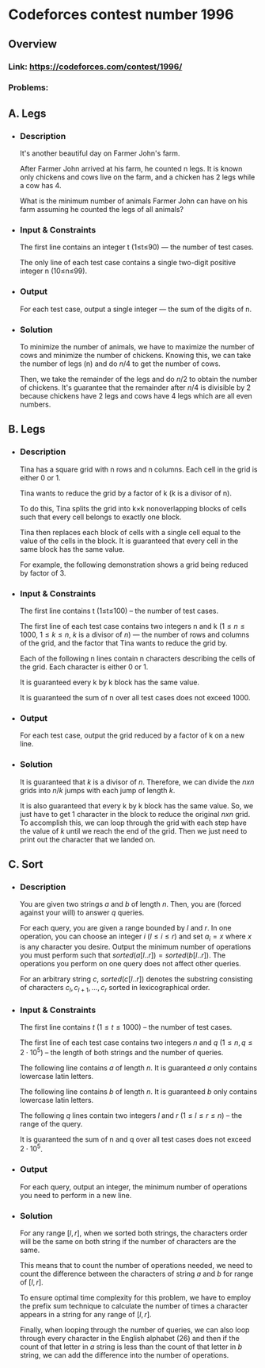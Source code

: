 # Codeforces contest number 1996

## Overview

### Link: https://codeforces.com/contest/1996/

### Problems:

## A. Legs

-   ### Description

    It's another beautiful day on Farmer John's farm.

    After Farmer John arrived at his farm, he counted n
    legs. It is known only chickens and cows live on the farm, and a chicken has 2
    legs while a cow has 4.

    What is the minimum number of animals Farmer John can have on his farm assuming he counted the legs of all animals?

-   ### Input & Constraints

    The first line contains an integer t
    (1≤t≤90) — the number of test cases.

    The only line of each test case contains a single two-digit positive integer n
    (10≤n≤99).

-   ### Output

    For each test case, output a single integer — the sum of the digits of n.

-   ### Solution 

    To minimize the number of animals, we have to maximize the number of cows and minimize the number of chickens. Knowing this, we can take the number of legs (n) and do $n / 4$ to get the number of cows. 

    Then, we take the remainder of the legs and do $n / 2$ to obtain the number of chickens. It's guarantee that the remainder after $n / 4$ is divisible by 2 because chickens have 2 legs and cows have 4 legs which are all even numbers. 

## B. Legs

-   ### Description

    Tina has a square grid with n rows and n columns. Each cell in the grid is either 0 or 1.

    Tina wants to reduce the grid by a factor of k (k is a divisor of n). 

    To do this, Tina splits the grid into k×k nonoverlapping blocks of cells such that every cell belongs to exactly one block.

    Tina then replaces each block of cells with a single cell equal to the value of the cells in the block. It is guaranteed that every cell in the same block has the same value.

    For example, the following demonstration shows a grid being reduced by factor of 3.

-   ### Input & Constraints

    The first line contains t (1≤t≤100) – the number of test cases.

    The first line of each test case contains two integers n and k ($1≤n≤1000$, $1≤k≤n$, $k$ is a divisor of $n$) — the number of rows and columns of the grid, and the factor that Tina wants to reduce the grid by.

    Each of the following n lines contain n characters describing the cells of the grid. Each character is either 0 or 1. 

    It is guaranteed every k by k block has the same value.

    It is guaranteed the sum of n over all test cases does not exceed 1000.

-   ### Output

    For each test case, output the grid reduced by a factor of k on a new line.

-   ### Solution 

    It is guaranteed that $k$ is a divisor of $n$. Therefore, we can divide the $n x n$ grids into $n / k$ jumps with each jump of length $k$.  

    It is also guaranteed that every k by k block has the same value. So, we just have to get 1 character in the block to reduce the original $n x n$ grid. To accomplish this, we can loop through the grid with each step have the value of $k$ until we reach the end of the grid. Then we just need to print out the character that we landed on.  

##  C. Sort

-   ### Description

    You are given two strings $a$ and $b$ of length $n$. Then, you are (forced against your will) to answer $q$ queries.

    For each query, you are given a range bounded by $l$ and $r$. In one operation, you can choose an integer $i$ $(l ≤i ≤r)$ and set $a_{i} = x$ where $x$ is any character you desire. Output the minimum number of operations you must perform such that $sorted(a[l..r]) = sorted(b[l..r])$. The operations you perform on one query does not affect other queries. 

    For an arbitrary string $c$, $sorted(c[l..r])$ denotes the substring consisting of characters $c_{l},c_{l+1},...,c_{r}$ sorted in lexicographical order.

-   ### Input & Constraints

    The first line contains $t$ $(1≤t≤1000)$ – the number of test cases.

    The first line of each test case contains two integers $n$ and $q$ $(1≤n,q≤2⋅10^{5})$ – the length of both strings and the number of queries.

    The following line contains $a$ of length $n$. It is guaranteed $a$ only contains lowercase latin letters.

    The following line contains $b$ of length $n$. It is guaranteed $b$ only contains lowercase latin letters.

    The following $q$ lines contain two integers $l$ and $r$ $(1≤l≤r≤n)$ – the range of the query.

    It is guaranteed the sum of n and q over all test cases does not exceed  $2 ⋅10^{5}$.

-   ### Output

    For each query, output an integer, the minimum number of operations you need to perform in a new line.

-   ### Solution 
    
    For any range $[l, r]$, when we sorted both strings, the characters order will be the same on both string if the number of characters are the same. 

    This means that to count the number of operations needed, we need to count the difference between the characters of string $a$ and $b$ for range of $[l, r]$.

    To ensure optimal time complexity for this problem, we have to employ the prefix sum technique to calculate the number of times a character appears in a string for any range of $[l, r]$. 

    Finally, when looping through the number of queries, we can also loop through every character in the English alphabet (26) and then if the count of that letter in $a$ string is less than the count of that letter in $b$ string, we can add the difference into the number of operations. 

